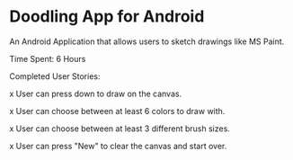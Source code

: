 Doodling App for Android
================

An Android Application that allows users to sketch drawings like MS Paint. 

Time Spent: 6 Hours

Completed User Stories:

x   User can press down to draw on the canvas.

x   User can choose between at least 6 colors to draw with.

x   User can choose between at least 3 different brush sizes.

x   User can press "New" to clear the canvas and start over.
